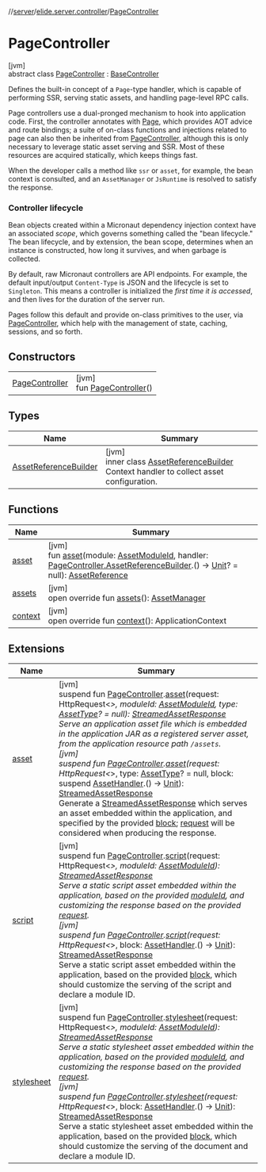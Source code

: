 //[server](../../../index.md)/[elide.server.controller](../index.md)/[PageController](index.md)

# PageController

[jvm]\
abstract class [PageController](index.md) : [BaseController](../-base-controller/index.md)

Defines the built-in concept of a `Page`-type handler, which is capable of performing SSR, serving static assets, and handling page-level RPC calls.

Page controllers use a dual-pronged mechanism to hook into application code. First, the controller annotates with [Page](../../elide.server.annotations/-page/index.md), which provides AOT advice and route bindings; a suite of on-class functions and injections related to page can also then be inherited from [PageController](index.md), although this is only necessary to leverage static asset serving and SSR. Most of these resources are acquired statically, which keeps things fast.

When the developer calls a method like `ssr` or `asset`, for example, the bean context is consulted, and an `AssetManager` or `JsRuntime` is resolved to satisfy the response.

###  Controller lifecycle

Bean objects created within a Micronaut dependency injection context have an associated *scope*, which governs something called the &quot;bean lifecycle.&quot; The bean lifecycle, and by extension, the bean scope, determines when an instance is constructed, how long it survives, and when garbage is collected.

By default, raw Micronaut controllers are API endpoints. For example, the default input/output `Content-Type` is JSON and the lifecycle is set to `Singleton`. This means a controller is initialized the *first time it is accessed*, and then lives for the duration of the server run.

Pages follow this default and provide on-class primitives to the user, via [PageController](index.md), which help with the management of state, caching, sessions, and so forth.

## Constructors

| | |
|---|---|
| [PageController](-page-controller.md) | [jvm]<br>fun [PageController](-page-controller.md)() |

## Types

| Name | Summary |
|---|---|
| [AssetReferenceBuilder](-asset-reference-builder/index.md) | [jvm]<br>inner class [AssetReferenceBuilder](-asset-reference-builder/index.md)<br>Context handler to collect asset configuration. |

## Functions

| Name | Summary |
|---|---|
| [asset](asset.md) | [jvm]<br>fun [asset](asset.md)(module: [AssetModuleId](../../elide.server/index.md#-803173189%2FClasslikes%2F-1343588467), handler: [PageController.AssetReferenceBuilder](-asset-reference-builder/index.md).() -&gt; [Unit](https://kotlinlang.org/api/latest/jvm/stdlib/kotlin/-unit/index.html)? = null): [AssetReference](../../elide.server.assets/-asset-reference/index.md) |
| [assets](assets.md) | [jvm]<br>open override fun [assets](assets.md)(): [AssetManager](../../elide.server.assets/-asset-manager/index.md) |
| [context](context.md) | [jvm]<br>open override fun [context](context.md)(): ApplicationContext |

## Extensions

| Name | Summary |
|---|---|
| [asset](../../elide.server/asset.md) | [jvm]<br>suspend fun [PageController](index.md).[asset](../../elide.server/asset.md)(request: HttpRequest&lt;*&gt;, moduleId: [AssetModuleId](../../elide.server/index.md#-803173189%2FClasslikes%2F-1343588467), type: [AssetType](../../elide.server.assets/-asset-type/index.md)? = null): [StreamedAssetResponse](../../elide.server/index.md#-491452832%2FClasslikes%2F-1343588467)<br>Serve an application asset file which is embedded in the application JAR as a registered server asset, from the application resource path `/assets`.<br>[jvm]<br>suspend fun [PageController](index.md).[asset](../../elide.server/asset.md)(request: HttpRequest&lt;*&gt;, type: [AssetType](../../elide.server.assets/-asset-type/index.md)? = null, block: suspend [AssetHandler](../../elide.server/-asset-handler/index.md).() -&gt; [Unit](https://kotlinlang.org/api/latest/jvm/stdlib/kotlin/-unit/index.html)): [StreamedAssetResponse](../../elide.server/index.md#-491452832%2FClasslikes%2F-1343588467)<br>Generate a [StreamedAssetResponse](../../elide.server/index.md#-491452832%2FClasslikes%2F-1343588467) which serves an asset embedded within the application, and specified by the provided [block](../../elide.server/asset.md); [request](../../elide.server/asset.md) will be considered when producing the response. |
| [script](../../elide.server/script.md) | [jvm]<br>suspend fun [PageController](index.md).[script](../../elide.server/script.md)(request: HttpRequest&lt;*&gt;, moduleId: [AssetModuleId](../../elide.server/index.md#-803173189%2FClasslikes%2F-1343588467)): [StreamedAssetResponse](../../elide.server/index.md#-491452832%2FClasslikes%2F-1343588467)<br>Serve a static script asset embedded within the application, based on the provided [moduleId](../../elide.server/script.md), and customizing the response based on the provided [request](../../elide.server/script.md).<br>[jvm]<br>suspend fun [PageController](index.md).[script](../../elide.server/script.md)(request: HttpRequest&lt;*&gt;, block: [AssetHandler](../../elide.server/-asset-handler/index.md).() -&gt; [Unit](https://kotlinlang.org/api/latest/jvm/stdlib/kotlin/-unit/index.html)): [StreamedAssetResponse](../../elide.server/index.md#-491452832%2FClasslikes%2F-1343588467)<br>Serve a static script asset embedded within the application, based on the provided [block](../../elide.server/script.md), which should customize the serving of the script and declare a module ID. |
| [stylesheet](../../elide.server/stylesheet.md) | [jvm]<br>suspend fun [PageController](index.md).[stylesheet](../../elide.server/stylesheet.md)(request: HttpRequest&lt;*&gt;, moduleId: [AssetModuleId](../../elide.server/index.md#-803173189%2FClasslikes%2F-1343588467)): [StreamedAssetResponse](../../elide.server/index.md#-491452832%2FClasslikes%2F-1343588467)<br>Serve a static stylesheet asset embedded within the application, based on the provided [moduleId](../../elide.server/stylesheet.md), and customizing the response based on the provided [request](../../elide.server/stylesheet.md).<br>[jvm]<br>suspend fun [PageController](index.md).[stylesheet](../../elide.server/stylesheet.md)(request: HttpRequest&lt;*&gt;, block: [AssetHandler](../../elide.server/-asset-handler/index.md).() -&gt; [Unit](https://kotlinlang.org/api/latest/jvm/stdlib/kotlin/-unit/index.html)): [StreamedAssetResponse](../../elide.server/index.md#-491452832%2FClasslikes%2F-1343588467)<br>Serve a static stylesheet asset embedded within the application, based on the provided [block](../../elide.server/stylesheet.md), which should customize the serving of the document and declare a module ID. |
